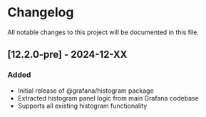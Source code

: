# Changelog

All notable changes to this project will be documented in this file.

## [12.2.0-pre] - 2024-12-XX

### Added

- Initial release of @grafana/histogram package
- Extracted histogram panel logic from main Grafana codebase
- Supports all existing histogram functionality
